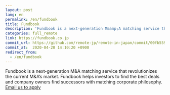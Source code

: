 ```yaml
---
layout: post
lang: en
permalink: /en/fundbook
title: Fundbook
description: 'Fundbook is a next-generation M&amp;A matching service that revolutionizes the current M&amp;A’s market. Fundbook helps investors to find the best deals and company owners find successors with matching corporate philosophy. Email us to apply'
categories: full_remote
link: https://fundbook.co.jp
commit_url: https://github.com/remote-jp/remote-in-japan/commit/00fb55935ae3b97ff4be05da0fab76f443cc73b8
commit_at:  2020-04-20 14:10:20 +0900
redirect_from:
  - /en/fundbook
---
```


<p>Fundbook is a next-generation M&A matching service that revolutionizes the current M&A’s market. Fundbook helps investors to find the best deals and company owners find successors with matching corporate philosophy. <a href="mailto:developers+remoteinjapan@fundbook.co.jp">Email us to apply</a></p>
